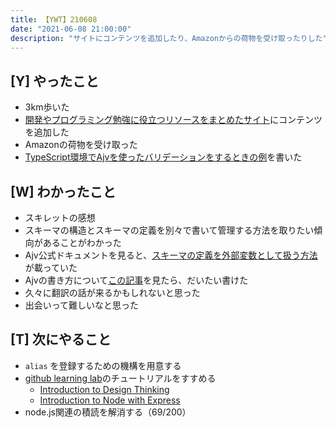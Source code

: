 ```yaml
---
title: 【YWT】210608
date: "2021-06-08 21:00:00"
description: "サイトにコンテンツを追加したり、Amazonからの荷物を受け取ったりした"
---
```


## [Y] やったこと

- 3km歩いた
- [開発やプログラミング勉強に役立つリソースをまとめたサイト](https://rod.expfrom.me/)にコンテンツを追加した
- Amazonの荷物を受け取った
- [TypeScript環境でAjvを使ったバリデーションをするときの例](https://gist.github.com/LeeDDHH/b9625f0b4b2743c6ac424c60098530ef)を書いた

## [W] わかったこと

- スキレットの感想
- スキーマの構造とスキーマの定義を別々で書いて管理する方法を取りたい傾向があることがわかった
- Ajv公式ドキュメントを見ると、[スキーマの定義を外部変数として扱う方法](https://ajv.js.org/guide/combining-schemas.html)が載っていた
- Ajvの書き方について[この記事](https://qiita.com/piggydev/items/e6776b3b52315477b6f8)を見たら、だいたい書けた
- 久々に翻訳の話が来るかもしれないと思った
- 出会いって難しいなと思った

## [T] 次にやること

- `alias` を登録するための機構を用意する
- [github learning lab](https://lab.github.com/githubtraining)のチュートリアルをすすめる
  - [Introduction to Design Thinking](https://lab.github.com/githubtraining/introduction-to-design-thinking)
  - [Introduction to Node with Express](https://lab.github.com/everydeveloper/introduction-to-node-with-express)
- node.js関連の積読を解消する（69/200）

<!-- https://twitter.com/camomile_cafe/status/1402237653974601733?s=20 -->
